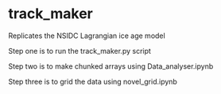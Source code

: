 # track_maker
Replicates the NSIDC Lagrangian ice age model

Step one is to run the track_maker.py script

Step two is to make chunked arrays using Data_analyser.ipynb

Step three is to grid the data using novel_grid.ipynb
